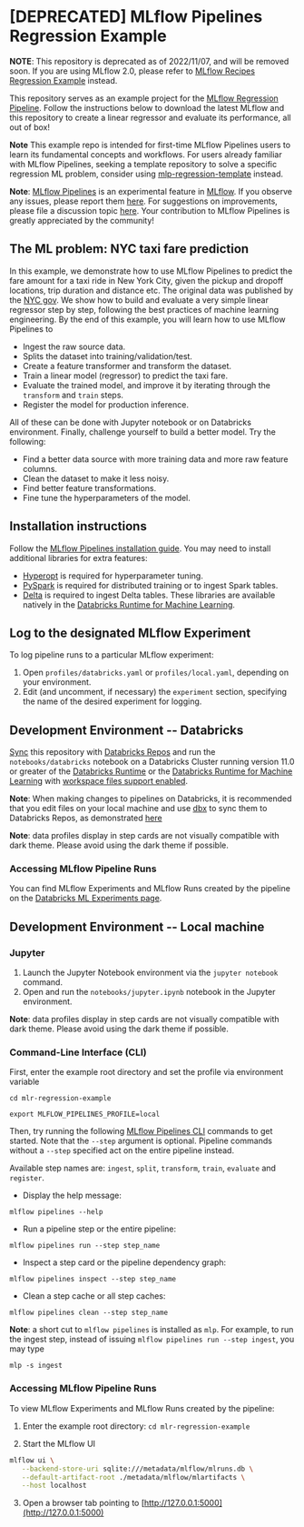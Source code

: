 # [DEPRECATED] MLflow Pipelines Regression Example
**NOTE**: This repository is deprecated as of 2022/11/07, and will be removed soon.
If you are using MLflow 2.0,
please refer to [MLflow Recipes Regression Example](https://github.com/mlflow/recipes-examples/tree/main/regression) instead.

This repository serves as an example project for the
[MLflow Regression Pipeline](https://mlflow.org/docs/latest/pipelines.html#regression-pipeline).
Follow the instructions below to download the latest MLflow and this repository
to create a linear regressor and evaluate its performance, all out of box!

**Note** This example repo is intended for first-time MLflow Pipelines users to learn
its fundamental concepts and workflows.
For users already familiar with MLflow Pipelines, seeking a template repository
to solve a specific regression ML problem, consider using
[mlp-regression-template](https://github.com/mlflow/mlp-regression-template) instead.

**Note**: [MLflow Pipelines](https://mlflow.org/docs/latest/pipelines.html)
is an experimental feature in [MLflow](https://mlflow.org).
If you observe any issues,
please report them [here](https://github.com/mlflow/mlflow/issues).
For suggestions on improvements,
please file a discussion topic [here](https://github.com/mlflow/mlflow/discussions).
Your contribution to MLflow Pipelines is greatly appreciated by the community!

## The ML problem: NYC taxi fare prediction
In this example, we demonstrate how to use MLflow Pipelines
to predict the fare amount for a taxi ride in New York City,
given the pickup and dropoff locations, trip duration and distance etc. 
The original data was published by the [NYC gov](https://www1.nyc.gov/site/tlc/about/tlc-trip-record-data.page).
We show how to build and evaluate a very simple linear regressor step by step,
following the best practices of machine learning engineering.
By the end of this example,
you will learn how to use MLflow Pipelines to
- Ingest the raw source data.
- Splits the dataset into training/validation/test.
- Create a feature transformer and transform the dataset.
- Train a linear model (regressor) to predict the taxi fare.
- Evaluate the trained model, and improve it by iterating through the `transform` and `train` steps.
- Register the model for production inference.

All of these can be done with Jupyter notebook or on Databricks environment.
Finally, challenge yourself to build a better model. Try the following:
- Find a better data source with more training data and more raw feature columns.
- Clean the dataset to make it less noisy.
- Find better feature transformations.
- Fine tune the hyperparameters of the model.

## Installation instructions
Follow the [MLflow Pipelines installation guide](https://mlflow.org/docs/latest/pipelines.html#installation). 
You may need to install additional libraries for extra features:
- [Hyperopt](https://pypi.org/project/hyperopt/)  is required for hyperparameter tuning.
- [PySpark](https://pypi.org/project/pyspark/)  is required for distributed training or to ingest Spark tables.
- [Delta](https://pypi.org/project/delta-spark/) is required to ingest Delta tables.
These libraries are available natively in the [Databricks Runtime for Machine Learning](https://docs.databricks.com/runtime/mlruntime.html).

## Log to the designated MLflow Experiment
To log pipeline runs to a particular MLflow experiment:
1. Open `profiles/databricks.yaml` or `profiles/local.yaml`, depending on your environment.
2. Edit (and uncomment, if necessary) the `experiment` section, specifying the name of the
   desired experiment for logging.

## Development Environment -- Databricks
[Sync](https://docs.databricks.com/repos.html) this repository with
[Databricks Repos](https://docs.databricks.com/repos.html) and run the `notebooks/databricks`
notebook on a Databricks Cluster running version 11.0 or greater of the
[Databricks Runtime](https://docs.databricks.com/runtime/dbr.html) or the
[Databricks Runtime for Machine Learning](https://docs.databricks.com/runtime/mlruntime.html)
with [workspace files support enabled](https://docs.databricks.com/repos.html#work-with-non-notebook-files-in-a-databricks-repo).

**Note**: When making changes to pipelines on Databricks,
it is recommended that you edit files on your local machine and
use [dbx](https://docs.databricks.com/dev-tools/dbx.html) to sync them to Databricks Repos, as
demonstrated [here](https://mlflow.org/docs/latest/pipelines.html#usage)

**Note**: data profiles display in step cards are not visually compatible with dark theme.
Please avoid using the dark theme if possible.

### Accessing MLflow Pipeline Runs
You can find MLflow Experiments and MLflow Runs created by the pipeline on the
[Databricks ML Experiments page](https://docs.databricks.com/applications/machine-learning/experiments-page.html#experiments).

## Development Environment -- Local machine
### Jupyter

1. Launch the Jupyter Notebook environment via the `jupyter notebook` command.
2. Open and run the `notebooks/jupyter.ipynb` notebook in the Jupyter environment.

**Note**: data profiles display in step cards are not visually compatible with dark theme.
Please avoid using the dark theme if possible.

### Command-Line Interface (CLI)

First, enter the example root directory and set the profile via environment variable
```
cd mlr-regression-example
```
```
export MLFLOW_PIPELINES_PROFILE=local
```

Then, try running the
following [MLflow Pipelines CLI](https://mlflow.org/docs/latest/cli.html#mlflow-pipelines)
commands to get started.
Note that the `--step` argument is optional.
Pipeline commands without a `--step` specified act on the entire pipeline instead.

Available step names are: `ingest`, `split`, `transform`, `train`, `evaluate` and `register`.

- Display the help message:
```
mlflow pipelines --help
```

- Run a pipeline step or the entire pipeline:
```
mlflow pipelines run --step step_name
```

- Inspect a step card or the pipeline dependency graph:
```
mlflow pipelines inspect --step step_name
```

- Clean a step cache or all step caches:
```
mlflow pipelines clean --step step_name
```

**Note**: a short cut to `mlflow pipelines` is installed as `mlp`.
For example, to run the ingest step,
instead of issuing `mlflow pipelines run --step ingest`, you may type
```
mlp -s ingest
```

### Accessing MLflow Pipeline Runs
To view MLflow Experiments and MLflow Runs created by the pipeline:

1. Enter the example root directory: `cd mlr-regression-example`

2. Start the MLflow UI

```sh
mlflow ui \
   --backend-store-uri sqlite:///metadata/mlflow/mlruns.db \
   --default-artifact-root ./metadata/mlflow/mlartifacts \
   --host localhost
```

3. Open a browser tab pointing to [http://127.0.0.1:5000](http://127.0.0.1:5000)

